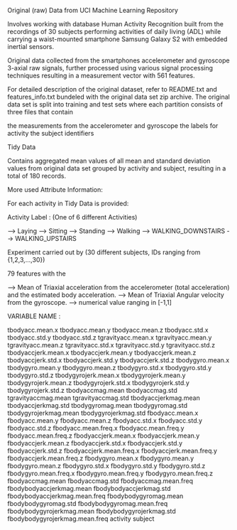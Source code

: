 
Original (raw) Data from UCI Machine Learning Repository


Involves working with database Human Activity Recognition built from the recordings of 30 subjects performing activities of daily living (ADL) while carrying a waist-mounted smartphone Samsung Galaxy S2 with embedded inertial sensors.

Original data collected from the smartphones accelerometer and gyroscope 3-axial raw signals, further processed using various signal processing techniques resulting in a measurement vector with 561 features.


For detailed description of the original dataset, refer to README.txt and features_info.txt bundeled with the original data set zip archive. The original data set is split into training and test sets where each partition consists of three files that contain

the measurements from the accelerometer and gyroscope
the labels for activity
the subject identifiers



Tidy Data

Contains aggregated mean values of all mean and standard deviation values from original data set grouped by activity and subject, resulting in a total of 180 records.



More used Attribute Information:

For each activity in Tidy Data is provided:

Activity Label : (One of 6 different Activities)

--> Laying 
--> Sitting 
--> Standing 
--> Walking 
--> WALKING_DOWNSTAIRS
--> WALKING_UPSTAIRS

Experiment carried out by  (30 different subjects, IDs ranging from {1,2,3,...,30})


79 features with the


--> Mean of Triaxial acceleration from the accelerometer (total acceleration) and the estimated body acceleration.
--> Mean of Triaxial Angular velocity from the gyroscope.
--> numerical value ranging in [-1,1]



VARIABLE NAME :

tbodyacc.mean.x
tbodyacc.mean.y
tbodyacc.mean.z
tbodyacc.std.x
tbodyacc.std.y
tbodyacc.std.z
tgravityacc.mean.x
tgravityacc.mean.y
tgravityacc.mean.z
tgravityacc.std.x
tgravityacc.std.y
tgravityacc.std.z
tbodyaccjerk.mean.x
tbodyaccjerk.mean.y
tbodyaccjerk.mean.z
tbodyaccjerk.std.x
tbodyaccjerk.std.y
tbodyaccjerk.std.z
tbodygyro.mean.x
tbodygyro.mean.y
tbodygyro.mean.z
tbodygyro.std.x
tbodygyro.std.y
tbodygyro.std.z
tbodygyrojerk.mean.x
tbodygyrojerk.mean.y
tbodygyrojerk.mean.z
tbodygyrojerk.std.x
tbodygyrojerk.std.y
tbodygyrojerk.std.z
tbodyaccmag.mean
tbodyaccmag.std
tgravityaccmag.mean
tgravityaccmag.std
tbodyaccjerkmag.mean
tbodyaccjerkmag.std
tbodygyromag.mean
tbodygyromag.std
tbodygyrojerkmag.mean
tbodygyrojerkmag.std
fbodyacc.mean.x
fbodyacc.mean.y
fbodyacc.mean.z
fbodyacc.std.x
fbodyacc.std.y
fbodyacc.std.z
fbodyacc.mean.freq.x
fbodyacc.mean.freq.y
fbodyacc.mean.freq.z
fbodyaccjerk.mean.x
fbodyaccjerk.mean.y
fbodyaccjerk.mean.z
fbodyaccjerk.std.x
fbodyaccjerk.std.y
fbodyaccjerk.std.z
fbodyaccjerk.mean.freq.x
fbodyaccjerk.mean.freq.y
fbodyaccjerk.mean.freq.z
fbodygyro.mean.x
fbodygyro.mean.y
fbodygyro.mean.z
fbodygyro.std.x
fbodygyro.std.y
fbodygyro.std.z
fbodygyro.mean.freq.x
fbodygyro.mean.freq.y
fbodygyro.mean.freq.z
fbodyaccmag.mean
fbodyaccmag.std
fbodyaccmag.mean.freq
fbodybodyaccjerkmag.mean
fbodybodyaccjerkmag.std
fbodybodyaccjerkmag.mean.freq
fbodybodygyromag.mean
fbodybodygyromag.std
fbodybodygyromag.mean.freq
fbodybodygyrojerkmag.mean
fbodybodygyrojerkmag.std
fbodybodygyrojerkmag.mean.freq
activity
subject
